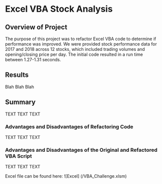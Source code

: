 # Excel VBA Stock Analysis
## Overview of Project
The purpose of this project was to refactor Excel VBA code to determine if performance was improved. We were provided stock performance data for 2017 and 2018 across 12 stocks, which included trading volumes and opening/closing price per day. The initial code resulted in a run time between 1.27-1.31 seconds.

## Results
Blah Blah Blah

## Summary
TEXT TEXT TEXT

### Advantages and Disadvantages of Refactoring Code
TEXT TEXT TEXT

### Advantages and Disadvantages of the Original and Refactored VBA Script
TEXT TEXT TEXT

Excel file can be found here: ![Excel] (/VBA_Challenge.xlsm)
